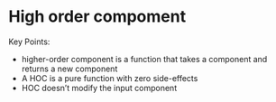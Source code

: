 # High order compoment

Key Points:
- higher-order component is a function that takes a component and returns a new component
- A HOC is a pure function with zero side-effects
- HOC doesn’t modify the input component
